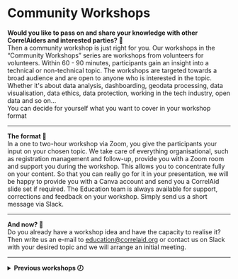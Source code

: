 # Community Workshops

**Would you like to pass on and share your knowledge with other CorrelAiders and interested parties? 📢**\
Then a community workshop is just right for you. Our workshops in the “Community Workshops” series are workshops from volunteers for volunteers. Within 60 - 90 minutes, participants gain an insight into a technical or non-technical topic. The workshops are targeted towards a broad audience and are open to anyone who is interested in the topic. Whether it's about data analysis, dashboarding, geodata processing, data visualisation, data ethics, data protection, working in the tech industry, open data and so on...\
You can decide for yourself what you want to cover in your workshop format

***

**The format 📝**\
In a one to two-hour workshop via Zoom, you give the participants your input on your chosen topic. We take care of everything organisational, such as registration management and follow-up, provide you with a Zoom room and support you during the workshop. This allows you to concentrate fully on your content. So that you can really go for it in your presentation, we will be happy to provide you with a Canva account and send you a CorrelAid slide set if required. The Education team is always available for support, corrections and feedback on your workshop. Simply send us a short message via Slack.

***

**And now? 🚀**\
Do you already have a workshop idea and have the capacity to realise it? Then write us an e-mail to education@correlaid.org or contact us on Slack with your desired topic and we will arrange an initial meeting.

***

<details>

<summary> <strong>Previous workshops 🕖</strong></summary>

* May 28th, 2024: Assembling Your Dream Theme - Crafting Custom Designs in ggplot2 for Effortless Visualisation Enhancement

- July 9th, 2024: Introduction to Spark

* July 17th, 2024: Basics of Geospatial Data - First Steps with QGIS

- Sep 3rd, 2024: Git for Newbies

* Sep 17th, 2024: Success Factors for Data Science Projects

- Sep 24th, 2024: Humble bragging for beginners - CV & Cover Letter Workshop

* Oct 1st, 2024: Git für Anfänger\*innen

- Oct 8th, 2024: Practical Introduction to Spacy Pattern Matching&#x20;

</details>



